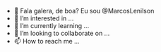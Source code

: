 - 👋 Fala galera, de boa? Eu sou @MarcosLenilson
- 👀 I’m interested in ...
- 🌱 I’m currently learning ...
- 💞️ I’m looking to collaborate on ...
- 📫 How to reach me ...
